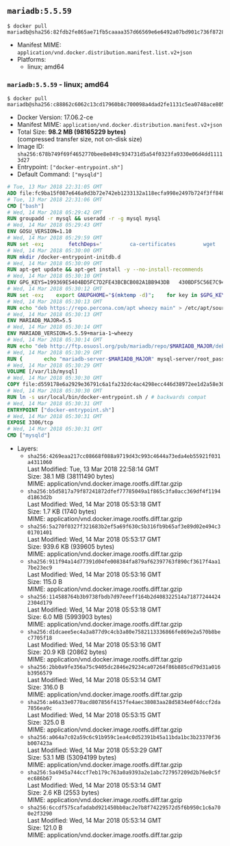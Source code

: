 ## `mariadb:5.5.59`

```console
$ docker pull mariadb@sha256:82fdb2fe865ae71fb5caaaa357d66569e6e6492a07bd901c736f87289a3d295f
```

-	Manifest MIME: `application/vnd.docker.distribution.manifest.list.v2+json`
-	Platforms:
	-	linux; amd64

### `mariadb:5.5.59` - linux; amd64

```console
$ docker pull mariadb@sha256:c88862c6062c13cd17960b8c700098a4dad2fe1131c5ea0748ace805c59ec619
```

-	Docker Version: 17.06.2-ce
-	Manifest MIME: `application/vnd.docker.distribution.manifest.v2+json`
-	Total Size: **98.2 MB (98165229 bytes)**  
	(compressed transfer size, not on-disk size)
-	Image ID: `sha256:678b749f69f4652770bee8e849c934731d5a54f0323fa9330e06d4dd11113d27`
-	Entrypoint: `["docker-entrypoint.sh"]`
-	Default Command: `["mysqld"]`

```dockerfile
# Tue, 13 Mar 2018 22:31:05 GMT
ADD file:fc9ba15f087e646a9d3b72e742eb1233132a118ecfa998e2497b724f3ff84061 in / 
# Tue, 13 Mar 2018 22:31:06 GMT
CMD ["bash"]
# Wed, 14 Mar 2018 05:29:42 GMT
RUN groupadd -r mysql && useradd -r -g mysql mysql
# Wed, 14 Mar 2018 05:29:43 GMT
ENV GOSU_VERSION=1.10
# Wed, 14 Mar 2018 05:29:59 GMT
RUN set -ex; 		fetchDeps=' 		ca-certificates 		wget 	'; 	apt-get update; 	apt-get install -y --no-install-recommends $fetchDeps; 	rm -rf /var/lib/apt/lists/*; 		dpkgArch="$(dpkg --print-architecture | awk -F- '{ print $NF }')"; 	wget -O /usr/local/bin/gosu "https://github.com/tianon/gosu/releases/download/$GOSU_VERSION/gosu-$dpkgArch"; 	wget -O /usr/local/bin/gosu.asc "https://github.com/tianon/gosu/releases/download/$GOSU_VERSION/gosu-$dpkgArch.asc"; 		export GNUPGHOME="$(mktemp -d)"; 	gpg --keyserver ha.pool.sks-keyservers.net --recv-keys B42F6819007F00F88E364FD4036A9C25BF357DD4; 	gpg --batch --verify /usr/local/bin/gosu.asc /usr/local/bin/gosu; 	rm -r "$GNUPGHOME" /usr/local/bin/gosu.asc; 		chmod +x /usr/local/bin/gosu; 	gosu nobody true; 		apt-get purge -y --auto-remove $fetchDeps
# Wed, 14 Mar 2018 05:30:00 GMT
RUN mkdir /docker-entrypoint-initdb.d
# Wed, 14 Mar 2018 05:30:09 GMT
RUN apt-get update && apt-get install -y --no-install-recommends 		apt-transport-https ca-certificates 		pwgen 	&& rm -rf /var/lib/apt/lists/*
# Wed, 14 Mar 2018 05:30:10 GMT
ENV GPG_KEYS=199369E5404BD5FC7D2FE43BCBCB082A1BB943DB 	430BDF5C56E7C94E848EE60C1C4CBDCDCD2EFD2A 	4D1BB29D63D98E422B2113B19334A25F8507EFA5
# Wed, 14 Mar 2018 05:30:12 GMT
RUN set -ex; 	export GNUPGHOME="$(mktemp -d)"; 	for key in $GPG_KEYS; do 		gpg --keyserver ha.pool.sks-keyservers.net --recv-keys "$key"; 	done; 	gpg --export $GPG_KEYS > /etc/apt/trusted.gpg.d/mariadb.gpg; 	rm -r "$GNUPGHOME"; 	apt-key list
# Wed, 14 Mar 2018 05:30:13 GMT
RUN echo "deb https://repo.percona.com/apt wheezy main" > /etc/apt/sources.list.d/percona.list 	&& { 		echo 'Package: *'; 		echo 'Pin: release o=Percona Development Team'; 		echo 'Pin-Priority: 998'; 	} > /etc/apt/preferences.d/percona
# Wed, 14 Mar 2018 05:30:13 GMT
ENV MARIADB_MAJOR=5.5
# Wed, 14 Mar 2018 05:30:14 GMT
ENV MARIADB_VERSION=5.5.59+maria-1~wheezy
# Wed, 14 Mar 2018 05:30:14 GMT
RUN echo "deb http://ftp.osuosl.org/pub/mariadb/repo/$MARIADB_MAJOR/debian wheezy main" > /etc/apt/sources.list.d/mariadb.list 	&& { 		echo 'Package: *'; 		echo 'Pin: release o=MariaDB'; 		echo 'Pin-Priority: 999'; 	} > /etc/apt/preferences.d/mariadb
# Wed, 14 Mar 2018 05:30:29 GMT
RUN { 		echo "mariadb-server-$MARIADB_MAJOR" mysql-server/root_password password 'unused'; 		echo "mariadb-server-$MARIADB_MAJOR" mysql-server/root_password_again password 'unused'; 	} | debconf-set-selections 	&& apt-get update 	&& apt-get install -y 		"mariadb-server=$MARIADB_VERSION" 		percona-xtrabackup 		socat 	&& rm -rf /var/lib/apt/lists/* 	&& sed -ri 's/^user\s/#&/' /etc/mysql/my.cnf /etc/mysql/conf.d/* 	&& rm -rf /var/lib/mysql && mkdir -p /var/lib/mysql /var/run/mysqld 	&& chown -R mysql:mysql /var/lib/mysql /var/run/mysqld 	&& chmod 777 /var/run/mysqld 	&& find /etc/mysql/ -name '*.cnf' -print0 		| xargs -0 grep -lZE '^(bind-address|log)' 		| xargs -rt -0 sed -Ei 's/^(bind-address|log)/#&/' 	&& echo '[mysqld]\nskip-host-cache\nskip-name-resolve' > /etc/mysql/conf.d/docker.cnf
# Wed, 14 Mar 2018 05:30:29 GMT
VOLUME [/var/lib/mysql]
# Wed, 14 Mar 2018 05:30:30 GMT
COPY file:d559178e6a2929e36791c6a1fa232dc4ac4298ecc446d38972ee1d2a58e30621 in /usr/local/bin/ 
# Wed, 14 Mar 2018 05:30:30 GMT
RUN ln -s usr/local/bin/docker-entrypoint.sh / # backwards compat
# Wed, 14 Mar 2018 05:30:31 GMT
ENTRYPOINT ["docker-entrypoint.sh"]
# Wed, 14 Mar 2018 05:30:31 GMT
EXPOSE 3306/tcp
# Wed, 14 Mar 2018 05:30:31 GMT
CMD ["mysqld"]
```

-	Layers:
	-	`sha256:4269eaa217cc08668f088a9719d43c993c4644a73eda4eb55921f031a4311060`  
		Last Modified: Tue, 13 Mar 2018 22:58:14 GMT  
		Size: 38.1 MB (38111490 bytes)  
		MIME: application/vnd.docker.image.rootfs.diff.tar.gzip
	-	`sha256:b5d5817a79f87241872dfef77785049a1f865c3fa0acc369df4f1194d1863d2b`  
		Last Modified: Wed, 14 Mar 2018 05:53:18 GMT  
		Size: 1.7 KB (1740 bytes)  
		MIME: application/vnd.docker.image.rootfs.diff.tar.gzip
	-	`sha256:5a270f0327f321683b2ef5a69f630c5b316fb9b65af3e89d02e494c301701401`  
		Last Modified: Wed, 14 Mar 2018 05:53:17 GMT  
		Size: 939.6 KB (939605 bytes)  
		MIME: application/vnd.docker.image.rootfs.diff.tar.gzip
	-	`sha256:911f94a14d77391d04fe008384fa879af62397763f890cf3617f4aa17be23ec9`  
		Last Modified: Wed, 14 Mar 2018 05:53:16 GMT  
		Size: 115.0 B  
		MIME: application/vnd.docker.image.rootfs.diff.tar.gzip
	-	`sha256:114588764b3b9738fbdb7d97eeeff164b2d408322514a718772444242304d179`  
		Last Modified: Wed, 14 Mar 2018 05:53:18 GMT  
		Size: 6.0 MB (5993903 bytes)  
		MIME: application/vnd.docker.image.rootfs.diff.tar.gzip
	-	`sha256:d1dcaee5ec4a3a877d9c4cb3a80e7582113336866fe869e2a570b8bec7705f18`  
		Last Modified: Wed, 14 Mar 2018 05:53:16 GMT  
		Size: 20.9 KB (20862 bytes)  
		MIME: application/vnd.docker.image.rootfs.diff.tar.gzip
	-	`sha256:2bb0a9fe356a75c9405dc2846e29234ca07264f86b885cd79d31a016b3956579`  
		Last Modified: Wed, 14 Mar 2018 05:53:14 GMT  
		Size: 316.0 B  
		MIME: application/vnd.docker.image.rootfs.diff.tar.gzip
	-	`sha256:a46a33e0770acd807856f4157fe4aec38083aa28d5834e0f4dccf2da7856ea9c`  
		Last Modified: Wed, 14 Mar 2018 05:53:15 GMT  
		Size: 325.0 B  
		MIME: application/vnd.docker.image.rootfs.diff.tar.gzip
	-	`sha256:a064a7c02a59c6c91b959c1ea4c0d52391b45a11bda1bc3b23370f36b007423a`  
		Last Modified: Wed, 14 Mar 2018 05:53:29 GMT  
		Size: 53.1 MB (53094199 bytes)  
		MIME: application/vnd.docker.image.rootfs.diff.tar.gzip
	-	`sha256:5a4945a744ccf7eb179c763a0a9393a2e1abc727957209d2b76e0c5fec686b67`  
		Last Modified: Wed, 14 Mar 2018 05:53:14 GMT  
		Size: 2.6 KB (2553 bytes)  
		MIME: application/vnd.docker.image.rootfs.diff.tar.gzip
	-	`sha256:6ccdf575cafadabd921450bb0ac2e7b8f74229572d5f6b950c1c6a700e2f3290`  
		Last Modified: Wed, 14 Mar 2018 05:53:14 GMT  
		Size: 121.0 B  
		MIME: application/vnd.docker.image.rootfs.diff.tar.gzip
